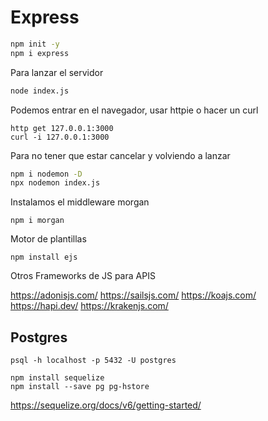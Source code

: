 # Express

```sh
npm init -y 
npm i express
```

Para lanzar el servidor
```sh
node index.js
```

Podemos entrar en el navegador, usar httpie o hacer un curl
```
http get 127.0.0.1:3000                                             
curl -i 127.0.0.1:3000        
```

Para no tener que estar cancelar y volviendo a lanzar
```sh
npm i nodemon -D
npx nodemon index.js
```

Instalamos el middleware morgan
```
npm i morgan
```

Motor de plantillas
```
npm install ejs
```

Otros Frameworks de JS para APIS 

https://adonisjs.com/
https://sailsjs.com/
https://koajs.com/
https://hapi.dev/
https://krakenjs.com/


## Postgres


```
psql -h localhost -p 5432 -U postgres
```

```
npm install sequelize
npm install --save pg pg-hstore 
```
https://sequelize.org/docs/v6/getting-started/

